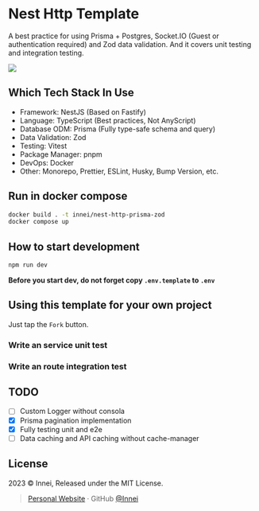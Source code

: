# Nest Http Template

A best practice for using Prisma + Postgres, Socket.IO (Guest or authentication required) and Zod data validation. And it covers unit testing and integration testing.

![](https://github.com/Innei/nest-http-prisma-zod/assets/41265413/beb9fac0-19c8-448f-ac28-9299765ed899)

## Which Tech Stack In Use

- Framework: NestJS (Based on Fastify)
- Language: TypeScript (Best practices, Not AnyScript)
- Database ODM: Prisma (Fully type-safe schema and query)
- Data Validation: Zod
- Testing: Vitest
- Package Manager: pnpm
- DevOps: Docker
- Other: Monorepo, Prettier, ESLint, Husky, Bump Version, etc.

## Run in docker compose

```sh
docker build . -t innei/nest-http-prisma-zod
docker compose up
```

## How to start development

```bash
npm run dev
```

**Before you start dev, do not forget copy `.env.template` to `.env`**

## Using this template for your own project

Just tap the `Fork` button.

### Write an service unit test

### Write an route integration test

## TODO

- [ ] Custom Logger without consola
- [x] Prisma pagination implementation
- [x] Fully testing unit and e2e
- [ ] Data caching and API caching without cache-manager

## License

2023 © Innei, Released under the MIT License.

> [Personal Website](https://innei.in/) · GitHub [@Innei](https://github.com/innei/)

